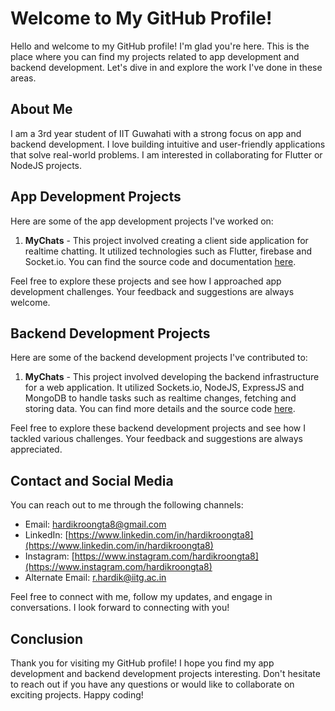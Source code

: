 # Welcome to My GitHub Profile!

Hello and welcome to my GitHub profile! I'm glad you're here. This is the place where you can find my projects related to app development and backend development. Let's dive in and explore the work I've done in these areas.

## About Me

I am a 3rd year student of IIT Guwahati with a strong focus on app and backend development. I love building intuitive and user-friendly applications that solve real-world problems. I am interested in collaborating for Flutter or NodeJS projects.

## App Development Projects

Here are some of the app development projects I've worked on:

1. **MyChats** - This project involved creating a client side application for realtime chatting. It utilized technologies such as Flutter, firebase and Socket.io. You can find the source code and documentation [here](https://github.com/hardikroongta8/mychats_client).

Feel free to explore these projects and see how I approached app development challenges. Your feedback and suggestions are always welcome.

## Backend Development Projects

Here are some of the backend development projects I've contributed to:

1. **MyChats** - This project involved developing the backend infrastructure for a web application. It utilized Sockets.io, NodeJS, ExpressJS and MongoDB to handle tasks such as realtime changes, fetching and storing data. You can find more details and the source code [here](https://github.com/hardikroongta8/mychats_backend).

Feel free to explore these backend development projects and see how I tackled various challenges. Your feedback and suggestions are always appreciated.

## Contact and Social Media

You can reach out to me through the following channels:

- Email: [hardikroongta8@gmail.com](mailto:hardikroongta8@gmail.com)
- LinkedIn: [https://www.linkedin.com/in/hardikroongta8](https://www.linkedin.com/in/hardikroongta8)
- Instagram: [https://www.instagram.com/hardikroongta8](https://www.instagram.com/hardikroongta8)
- Alternate Email: [r.hardik@iitg.ac.in](mailto:r.hardik@iitg.ac.in)

Feel free to connect with me, follow my updates, and engage in conversations. I look forward to connecting with you!

## Conclusion

Thank you for visiting my GitHub profile! I hope you find my app development and backend development projects interesting. Don't hesitate to reach out if you have any questions or would like to collaborate on exciting projects. Happy coding!
